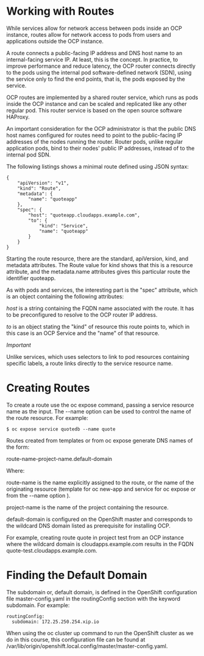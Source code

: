 Working with Routes
===================

While services allow for network access between pods inside an OCP instance, routes allow for network access to pods from users and applications outside the OCP instance.

A route connects a public-facing IP address and DNS host name to an internal-facing service IP. At least, this is the concept. In practice, to improve performance and reduce latency, the OCP router connects directly to the pods using the internal pod software-defined network (SDN), using the service only to find the end points, that is, the pods exposed by the service.

OCP routes are implemented by a shared router service, which runs as pods inside the OCP instance and can be scaled and replicated like any other regular pod. This router service is based on the open source software HAProxy.


An important consideration for the OCP administrator is that the public DNS host names configured for routes need to point to the public-facing IP addresses of the nodes running the router. Router pods, unlike regular application pods, bind to their nodes' public IP addresses, instead of to the internal pod SDN.

The following listings shows a minimal route defined using JSON syntax:

```
{
    "apiVersion": "v1",
    "kind": "Route",
    "metadata": {
        "name": "quoteapp"
    },
    "spec": {
        "host": "quoteapp.cloudapps.example.com",
        "to": {
            "kind": "Service",
            "name": "quoteapp"
        }
    }
}

```

Starting the route resource, there are the standard, apiVersion, kind, and metadata attributes. The Route value for kind shows that this is a resource attribute, and the metadata.name attributes gives this particular route the identifier quoteapp.

As with pods and services, the interesting part is the "spec" attribute, which is an object containing the following attributes:

*host* is a string containing the FQDN name associated with the route. It has to be preconfigured to resolve to the OCP router IP address.

*to* is an object stating the "kind" of resource this route points to, which in this case is an OCP Service and the "name" of that resource.

*Important*

Unlike services, which uses selectors to link to pod resources containing specific labels, a route links directly to the service resource name.



Creating Routes
===============
To create a route use the oc expose command, passing a service resource name as the input. The --name option can be used to control the name of the route resource. For example:

```
$ oc expose service quotedb --name quote
```

Routes created from templates or from oc expose generate DNS names of the form:

route-name-project-name.default-domain

Where:

route-name is the name explicitly assigned to the route, or the name of the originating resource (template for oc new-app and service for oc expose or from the --name option ).

project-name is the name of the project containing the resource.

default-domain is configured on the OpenShift master and corresponds to the wildcard DNS domain listed as prerequisite for installing OCP.

For example, creating route quote in project test from an OCP instance where the wildcard domain is cloudapps.example.com results in the FQDN quote-test.cloudapps.example.com.


Finding the Default Domain
==========================

The subdomain or, default domain, is defined in the OpenShift configuration file master-config.yaml in the routingConfig section with the keyword subdomain. For example:

```
routingConfig:
  subdomain: 172.25.250.254.xip.io
```

When using the oc cluster up command to run the OpenShift cluster as we do in this course, this configuration file can be found at /var/lib/origin/openshift.local.config/master/master-config.yaml.
